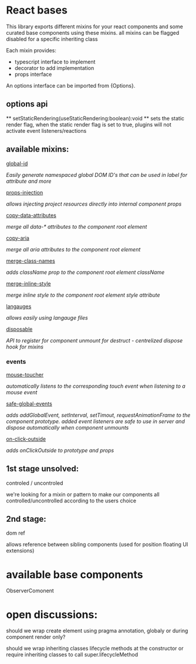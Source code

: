 # React bases

This library exports different mixins for your react components and some curated base components using these mixins.
all mixins can be flagged disabled for a specific inheriting class

Each mixin provides:
* typescript interface to implement
* decorator to add implementation
* props interface

An options interface can be imported from {Options}.
## options api
** setStaticRendering(useStaticRendering:boolean):void **
sets the static render flag, when the static render flag is set to true, plugins will not activate event listeners/reactions

## available mixins:

[global-id](https://github.com/wixplosives/observable-component/blob/master/docs/global-id.md)

*Easily generate namespaced global DOM ID's that can be used in label for attribute and more*

[props-injection](https://github.com/wixplosives/observable-component/blob/master/docs/props-injection.md)

*allows injecting project resources directly into internal component props*

[copy-data-attributes](https://github.com/wixplosives/observable-component/blob/master/docs/copy-data-attributes.md)

*merge all data-\* attributes to the component root element*

[copy-aria](https://github.com/wixplosives/observable-component/blob/master/docs/copy-aria.md)

*merge all aria attributes to the component root element*

[merge-class-names](https://github.com/wixplosives/observable-component/blob/master/docs/merge-class-names.md)

*adds className prop to the component root element className*

[merge-inline-style](https://github.com/wixplosives/observable-component/blob/master/docs/merge-inline-style.md)

*merge inline style to the component root element style attribute*

[langauges](https://github.com/wixplosives/observable-component/blob/master/docs/langauges.md)

*allows easily using langauge files*

[disposable](https://github.com/wixplosives/observable-component/blob/master/docs/disposable.md)

*API to register for component unmount for destruct - centrelized dispose hook for mixins*

### events

[mouse-toucher](https://github.com/wixplosives/observable-component/blob/master/docs/mouse-toucher.md)

*automatically listens to the corresponding touch event when listening to a mouse event*

[safe-global-events](https://github.com/wixplosives/observable-component/blob/master/docs/safe-global-events.md)

*adds addGlobalEvent, setInterval, setTimout, requestAnimationFrame to the component prototype. added event listeners are safe to use in server and dispose automatically when component unmounts*

[on-click-outside](https://github.com/wixplosives/observable-component/blob/master/docs/on-click-outside.md)

*adds onClickOutside to prototype and props*



## 1st stage unsolved:

controled / uncontroled

we're looking for a mixin or pattern to make our components all controlled/uncontrolled according to the users choice


## 2nd stage:

dom ref

allows reference between sibling components (used for position floating UI extensions)


# available base components

ObserverComonent


# open discussions:

should we wrap create element using pragma annotation, globaly or during component render only?

should we wrap inheriting classes lifecycle methods at the constructor or require inheriting classes to call super.lifecycleMethod
